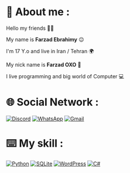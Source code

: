 # 📌 About me :
Hello my friends 👋🏻

My name is **Farzad Ebrahimy** 😉

I'm 17 Y.o and live in Iran / Tehran 🌍

My nick name is **Farzad OXO** 🎈

I live programming and big world of Computer 💻

# 🌐 Social Network :
[![Discord](https://img.shields.io/badge/Discord-%235865F2.svg?style=flat&logo=discord&logoColor=white)](https://discord.gg/XEpFbnqrTq)
[![WhatsApp](https://img.shields.io/badge/WhatsApp-25D366?style=flat&logo=whatsapp&logoColor=white)](https://wa.me/9028612543)
[![Gmail](https://img.shields.io/badge/Gmail-D14836?style=flat&logo=gmail&logoColor=white)](https://farzadebrahimyoxo@gmail.com)
# ⌨️ My skill :
[![Python](https://img.shields.io/badge/python-3670A0?style=for-the-badge&logo=python&logoColor=ffdd54)](https://python.org)
[![SQLite](https://img.shields.io/badge/sqlite-%2307405e.svg?style=for-the-badge&logo=sqlite&logoColor=white)](https:sqlite.org)
[![WordPress](https://img.shields.io/badge/WordPress-%23117AC9.svg?style=for-the-badge&logo=WordPress&logoColor=white)](https://wordpress.org/)
[![C#](https://img.shields.io/badge/c%23-%23239120.svg?style=for-the-badge&logo=c-sharp&logoColor=white)](https://simple.wikipedia.org/wiki/C_Sharp_(programming_language))








